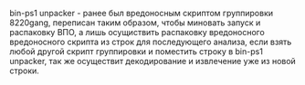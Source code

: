 bin-ps1 unpacker - ранее был вредоносным скриптом группировки 8220gang, переписан таким образом, чтобы миновать запуск и распаковку ВПО, а лишь осущиствить распаковку вредоносного вредоносного скрипта из строк для последующего анализа, если взять любой другой скрипт группировки и поместить строку в bin-ps1 unpacker, так же осуществит декодирование и извлечение уже из новой строки.
